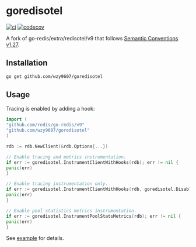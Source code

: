 # goredisotel

[![ci](https://github.com/wzy9607/goredisotel/actions/workflows/pull-request.yml/badge.svg)](https://github.com/wzy9607/goredisotel/actions/workflows/pull-request.yml)
[![codecov](https://codecov.io/gh/wzy9607/goredisotel/graph/badge.svg?token=VVMWEWOQFO)](https://codecov.io/gh/wzy9607/goredisotel)

A fork of go-redis/extra/redisotel/v9 that follows
[Semantic Conventions v1.27](https://github.com/open-telemetry/semantic-conventions/blob/v1.27.0/docs/database/README.md).

## Installation

```bash
go get github.com/wzy9607/goredisotel
```

## Usage

Tracing is enabled by adding a hook:

```go
import (
"github.com/redis/go-redis/v9"
"github.com/wzy9607/goredisotel"
)

rdb := rdb.NewClient(&rdb.Options{...})

// Enable tracing and metrics instrumentation.
if err := goredisotel.InstrumentClientWithHooks(rdb); err != nil {
panic(err)
}

// Enable tracing instrumentation only.
if err := goredisotel.InstrumentClientWithHooks(rdb, goredisotel.DisableMetrics()); err != nil {
panic(err)
}

// Enable pool statistics metrics instrumentation.
if err := goredisotel.InstrumentPoolStatsMetrics(rdb); err != nil {
panic(err)
}
```

See [example](./example)
for details.
